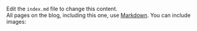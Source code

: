 Edit the `index.md` file to change this content.  
All pages on the blog, including this one, use [Markdown](https://guides.github.com/features/mastering-markdown/). You can include images:
